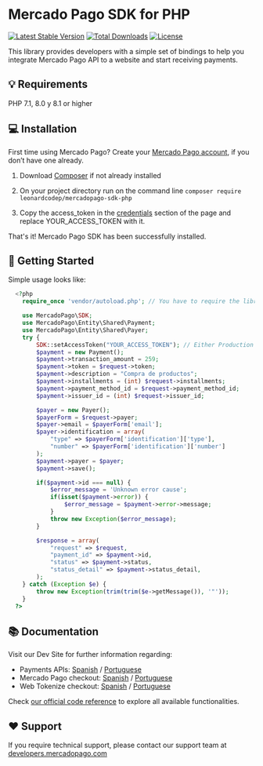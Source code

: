 # Mercado Pago SDK for PHP

[![Latest Stable Version](https://poser.pugx.org/leonardcodep/mercadopago-sdk-php/v/stable)](https://packagist.org/packages/leonardcodep/mercadopago-sdk-php)
[![Total Downloads](https://poser.pugx.org/leonardcodep/mercadopago-sdk-php/downloads)](https://packagist.org/packages/leonardcodep/mercadopago-sdk-php)
[![License](https://poser.pugx.org/leonardcodep/mercadopago-sdk-php/license)](https://packagist.org/packages/leonardcodep/mercadopago-sdk-php)

This library provides developers with a simple set of bindings to help you integrate Mercado Pago API to a website and start receiving payments.

## 💡 Requirements

PHP 7.1, 8.0 y 8.1 or higher

## 💻 Installation 

First time using Mercado Pago? Create your [Mercado Pago account](https://www.mercadopago.com), if you don’t have one already.

1. Download [Composer](https://getcomposer.org/doc/00-intro.md) if not already installed

2. On your project directory run on the command line
`composer require leonardcodep/mercadopago-sdk-php `

3. Copy the access_token in the [credentials](https://www.mercadopago.com/mlb/account/credentials) section of the page and replace YOUR_ACCESS_TOKEN with it.

That's it! Mercado Pago SDK has been successfully installed.

## 🌟 Getting Started
  
  Simple usage looks like:
  
```php
  <?php
    require_once 'vendor/autoload.php'; // You have to require the library from your Composer vendor folder

    use MercadoPago\SDK;
    use MercadoPago\Entity\Shared\Payment;
    use MercadoPago\Entity\Shared\Payer;
    try {
        SDK::setAccessToken("YOUR_ACCESS_TOKEN"); // Either Production or SandBox AccessToken
        $payment = new Payment();
        $payment->transaction_amount = 259;
        $payment->token = $request->token;
        $payment->description = "Compra de productos";
        $payment->installments = (int) $request->installments;
        $payment->payment_method_id = $request->payment_method_id;
        $payment->issuer_id = (int) $request->issuer_id;

        $payer = new Payer();
        $payerForm = $request->payer;
        $payer->email = $payerForm['email'];
        $payer->identification = array(
            "type" => $payerForm['identification']['type'],
            "number" => $payerForm['identification']['number']
        );
        $payment->payer = $payer;
        $payment->save();

        if($payment->id === null) {
            $error_message = 'Unknown error cause';
            if(isset($payment->error)) {
                $error_message = $payment->error->message;
            }
            throw new Exception($error_message);
        }

        $response = array(
            "request" => $request,
            "payment_id" => $payment->id,
            "status" => $payment->status,
            "status_detail" => $payment->status_detail,
        );
    } catch (Exception $e) {
        throw new Exception(trim(trim($e->getMessage()), '"'));
    }
  ?>
```

## 📚 Documentation 

Visit our Dev Site for further information regarding:
 - Payments APIs: [Spanish](https://www.mercadopago.com.ar/developers/es/guides/payments/api/introduction/) / [Portuguese](https://www.mercadopago.com.br/developers/pt/guides/payments/api/introduction/)
 - Mercado Pago checkout: [Spanish](https://www.mercadopago.com.ar/developers/es/guides/payments/web-payment-checkout/introduction/) / [Portuguese](https://www.mercadopago.com.br/developers/pt/guides/payments/web-payment-checkout/introduction/)
 - Web Tokenize checkout: [Spanish](https://www.mercadopago.com.ar/developers/es/guides/payments/web-tokenize-checkout/introduction/) / [Portuguese](https://www.mercadopago.com.br/developers/pt/guides/payments/web-tokenize-checkout/introduction/)

Check [our official code reference](https://mercadopago.github.io/sdk-php/) to explore all available functionalities.

## ❤️ Support 

If you require technical support, please contact our support team at [developers.mercadopago.com](https://developers.mercadopago.com)

